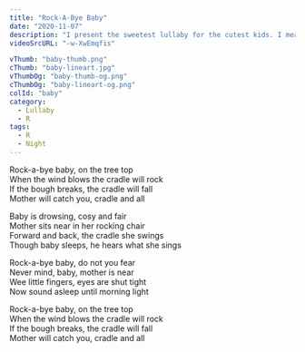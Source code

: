 ```yaml
---
title: "Rock-A-Bye Baby"
date: "2020-11-07"
description: "I present the sweetest lullaby for the cutest kids. I mean you, of course! Sweet dreams!"
videoSrcURL: "-w-XwEmqfis"

vThumb: "baby-thumb.png"
cThumb: "baby-lineart.jpg"
vThumbOg: "baby-thumb-og.png"
cThumbOg: "baby-lineart-og.png"
colId: "baby"
category:
  - Lullaby
  - R
tags:
  - R
  - Night
---
```


<p>
Rock-a-bye baby, on the tree top<br />
When the wind blows the cradle will rock<br />
If the bough breaks, the cradle will fall<br />
Mother will catch you, cradle and all</p>
<p>

Baby is drowsing, cosy and fair<br />
Mother sits near in her rocking chair<br />
Forward and back, the cradle she swings<br />
Though baby sleeps, he hears what she sings</p>

<p>
Rock-a-bye baby, do not you fear<br />
Never mind, baby, mother is near<br />
Wee little fingers, eyes are shut tight<br />
Now sound asleep until morning light</p>
<p>
Rock-a-bye baby, on the tree top<br />
When the wind blows the cradle will rock<br />
If the bough breaks, the cradle will fall<br />
Mother will catch you, cradle and all</p>
